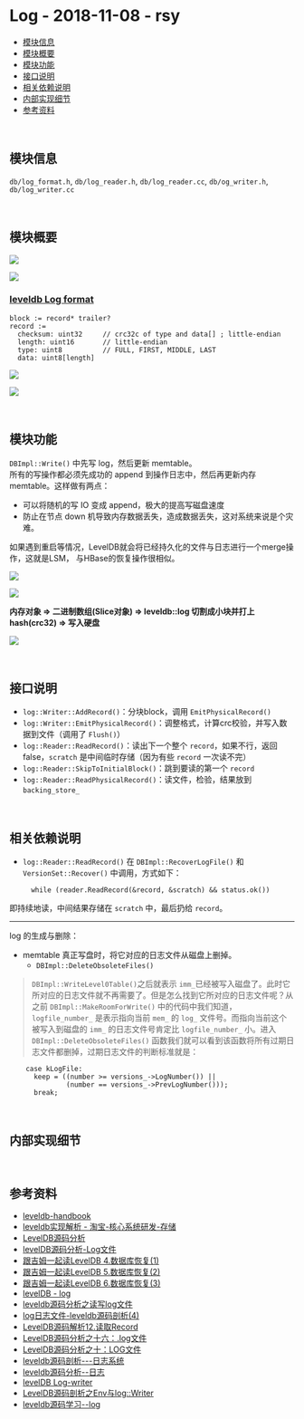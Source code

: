 # Log - 2018-11-08 - rsy

- [模块信息](#module_info)
- [模块概要](#module_in_brief)
- [模块功能](#module_function)
- [接口说明](#interface_specification)
- [相关依赖说明](#dependency_specification)
- [内部实现细节](#inner_detail)
- [参考资料](#reference)


&nbsp;   
<a id="module_info"></a>
## 模块信息

`db/log_format.h`, `db/log_reader.h`, `db/log_reader.cc`, `db/og_writer.h`, `db/log_writer.cc`


&nbsp;   
<a id="module_in_brief"></a>
## 模块概要

![](./assets/LOG_Reader_UML_11_09.png)

![](./assets/LOG_Writer_UML_11_09.png)

### [leveldb Log format](https://github.com/rsy56640/leveldb/blob/master/doc/log_format.md)

    block := record* trailer?
    record :=
      checksum: uint32     // crc32c of type and data[] ; little-endian
      length: uint16       // little-endian
      type: uint8          // FULL, FIRST, MIDDLE, LAST
      data: uint8[length]

![](./assets/log_structure_11_09.jpeg)

![](./assets/log_block_record_structure_11_09.png)


&nbsp;   
<a id="module_function"></a>
## 模块功能

`DBImpl::Write()` 中先写 log，然后更新 memtable。   
所有的写操作都必须先成功的 append 到操作日志中，然后再更新内存 memtable。这样做有两点：

- 可以将随机的写 IO 变成 append，极大的提高写磁盘速度
- 防止在节点 down 机导致内存数据丢失，造成数据丢失，这对系统来说是个灾难。

如果遇到重启等情况，LevelDB就会将已经持久化的文件与日志进行一个merge操作，这就是LSM， 与HBase的恢复操作很相似。

![](./assets/two_log_11_09.jpeg)

![](./assets/log_write_11_09.jpeg)

**内存对象 => 二进制数组(Slice对象) => leveldb::log 切割成小块并打上 hash(crc32) => 写入硬盘**

![](./assets/log_read_11_09.jpeg)


&nbsp;   
<a id="interface_specification"></a>
## 接口说明

- `log::Writer::AddRecord()`：分块block，调用 `EmitPhysicalRecord()`
- `log::Writer::EmitPhysicalRecord()`：调整格式，计算crc校验，并写入数据到文件（调用了 `Flush()`）
- `log::Reader::ReadRecord()`：读出下一个整个 `record`，如果不行，返回 false，`scratch` 是中间临时存储（因为有些 `record` 一次读不完）
- `log::Reader::SkipToInitialBlock()`：跳到要读的第一个 `record`
- `log::Reader::ReadPhysicalRecord()`：读文件，检验，结果放到 `backing_store_`


&nbsp;   
<a id="dependency_specification"></a>
## 相关依赖说明

- `log::Reader::ReadRecord()` 在 `DBImpl::RecoverLogFile()` 和 `VersionSet::Recover()` 中调用，方式如下：

        while (reader.ReadRecord(&record, &scratch) && status.ok())

即持续地读，中间结果存储在 `scratch` 中，最后扔给 `record`。

-----

log 的生成与删除：

- memtable 真正写盘时，将它对应的日志文件从磁盘上删掉。
  - `DBImpl::DeleteObsoleteFiles()`

> `DBImpl::WriteLevel0Table()`之后就表示 `imm_`已经被写入磁盘了。此时它所对应的日志文件就不再需要了。但是怎么找到它所对应的日志文件呢？从之前 `DBImpl::MakeRoomForWrite()` 中的代码中我们知道，`logfile_number_` 是表示指向当前 `mem_` 的 `log_` 文件号。而指向当前这个被写入到磁盘的 `imm_` 的日志文件号肯定比 `logfile_number_` 小。进入 `DBImpl::DeleteObsoleteFiles()` 函数我们就可以看到该函数将所有过期日志文件都删掉，过期日志文件的判断标准就是：

        case kLogFile:
          keep = ((number >= versions_->LogNumber()) ||
                  (number == versions_->PrevLogNumber()));
          break;


&nbsp;   
<a id="inner_detail"></a>
## 内部实现细节


&nbsp;   
<a id="reference"></a>
## 参考资料

- [leveldb-handbook](https://leveldb-handbook.readthedocs.io/zh/latest/)
- [leveldb实现解析 - 淘宝-核心系统研发-存储](https://github.com/rsy56640/read_and_analyse_levelDB/blob/master/reference/DB%20leveldb%E5%AE%9E%E7%8E%B0%E8%A7%A3%E6%9E%90.pdf)
- [LevelDB源码分析](https://wenku.baidu.com/view/b3285278b90d6c85ec3ac687.html)
- [levelDB源码分析-Log文件](https://blog.csdn.net/tankles/article/details/7663873)
- [跟吉姆一起读LevelDB 4.数据库恢复(1)](https://zhuanlan.zhihu.com/p/27400189)
- [跟吉姆一起读LevelDB 5.数据库恢复(2)](https://zhuanlan.zhihu.com/p/27417009)
- [跟吉姆一起读LevelDB 6.数据库恢复(3)](https://zhuanlan.zhihu.com/p/27467584)
- [levelDB - log](https://dirtysalt.github.io/html/leveldb.html#org2f37695)
- [leveldb源码分析之读写log文件](http://luodw.cc/2015/10/18/leveldb-08/)
- [log日志文件-leveldb源码剖析(4)](http://www.pandademo.com/2016/03/log-leveldb-source-dissect-4/)
- [LevelDB源码解析12.读取Record](https://zhuanlan.zhihu.com/p/44150093)
- [LevelDB源码分析之十六：.log文件](https://blog.csdn.net/caoshangpa/article/details/79098716)
- [LevelDB源码分析之十：LOG文件](https://blog.csdn.net/caoshangpa/article/details/78925719)
- [leveldb源码剖析---日志系统](https://blog.csdn.net/Swartz2015/article/details/69228711)
- [leveldb源码分析--日志](https://www.cnblogs.com/KevinT/p/3815522.html)
- [levelDB Log-writer](https://www.cnblogs.com/shenzhaohai1989/p/3905354.html)
- [LevelDB源码剖析之Env与log::Writer](http://mingxinglai.com/cn/2013/01/leveldb-log-and-env/)
- [leveldb源码学习--log](https://www.jianshu.com/p/524175e9f34d)